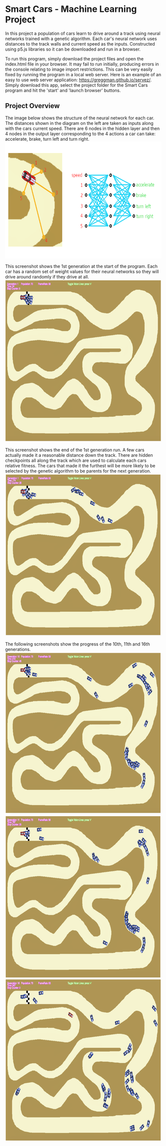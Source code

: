 # Smart Cars - Machine Learning Project
In this project a population of cars learn to drive around a track using neural networks trained with a genetic algorithm. 
Each car's neural network uses distances to the track walls and current speed as the inputs. 
Constructed using p5.js libraries so it can be downloaded and run in a browser.


To run this program, simply download the project files and open the index.html file in your browser. It may fail to run initially, producing errors 
in the console relating to image import restrictions. This can be very easily fixed by running the program in a local web server. Here is an example 
of an easy to use web server application: https://greggman.github.io/servez/. Simply download this app, select the project folder for the Smart Cars 
program and hit the 'start' and 'launch browser' buttons.

## Project Overview

The image below shows the structure of the neural network for each car. The distances shown in the diagram on the left are taken as inputs along with the cars 
current speed. There are 6 nodes in the hidden layer and then 4 nodes in the output layer corresponding to the 4 actions a car can take: accelerate, brake, turn 
left and turn right.
<img src="screenshots/NeuralNetwork.png" width="707" height="377">

This screenshot shows the 1st generation at the start of the program. Each car has a random set of weight values for their neural networks so they will drive 
around randomly if they drive at all.
<img src="screenshots/Gen1-start.png" width="750" height="525">

This screenshot shows the end of the 1st generation run. A few cars actually made it a reasonable distance down the track. There are hidden checkpoints all along 
the track which are used to calculate each cars relative fitness. The cars that made it the furthest will be more likely to be selected by the genetic algorithm 
to be parents for the next generation.
<img src="screenshots/Gen1-end.png" width="750" height="525">

The following screenshots show the progress of the 10th, 11th and 16th generations.
<img src="screenshots/Gen10-end.png" width="750" height="525">
<img src="screenshots/Gen11-end.png" width="750" height="525">
<img src="screenshots/Gen16-end.png" width="750" height="525">
